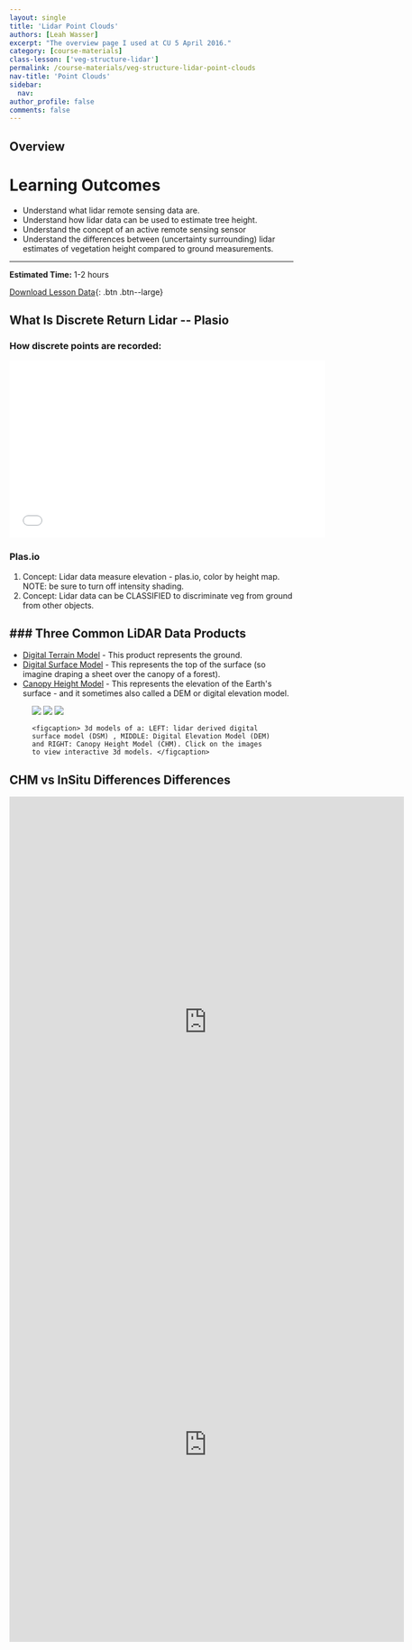 ```yaml
---
layout: single
title: 'Lidar Point Clouds'
authors: [Leah Wasser]
excerpt: "The overview page I used at CU 5 April 2016."
category: [course-materials]
class-lesson: ['veg-structure-lidar']
permalink: /course-materials/veg-structure-lidar-point-clouds
nav-title: 'Point Clouds'
sidebar:
  nav:
author_profile: false
comments: false
---
```


## Overview

<div class='notice--success' markdown="1">

# Learning Outcomes

* Understand what lidar remote sensing data are.
* Understand how lidar data can be used to estimate tree height.
* Understand the concept of an active remote sensing sensor
* Understand the differences between (uncertainty surrounding) lidar estimates of vegetation height compared to ground measurements.

****

**Estimated Time:** 1-2 hours

[Download Lesson Data](#){: .btn .btn--large}
</div>



## What Is Discrete Return Lidar -- Plasio

### How discrete points are recorded:

<iframe width="560" height="315" src="//www.youtube.com/embed/uSESVm59uDQ?rel=0" frameborder="0" allowfullscreen></iframe>

### Plas.io

1. Concept: Lidar data measure elevation - plas.io, color by height map. NOTE: be sure to turn off intensity shading.
2. Concept: Lidar data can be CLASSIFIED to discriminate veg from ground from other objects.

## ### Three Common LiDAR Data Products ###
- [Digital Terrain Model](http://neonhighered.org/3dRasterLidar/DTM.html) - This product represents the ground.
- [Digital Surface Model](http://neonhighered.org/3dRasterLidar/DSM.html) - This represents the top of the surface (so imagine draping a sheet over the canopy of a forest).
- [Canopy Height Model](http://neonhighered.org/3dRasterLidar/CHM.html) - This represents the elevation of the Earth's surface - and it sometimes also called a DEM or digital elevation model.

<figure class="third">
    <a href="http://neonhighered.org/3d/SJER_DSM_3d.html"><img src="{{ site.baseurl }}/images/course-materials/lidar/dsm.png"></a>
    <a href="http://neonhighered.org/3d/SJER_DTM_3d.html"><img src="{{ site.baseurl }}/images/course-materials/lidar/dem.png"></a>
    <a href="http://neonhighered.org/3d/SJER_CHM_3d.html" target="_blank"><img src="{{ site.baseurl }}/images/course-materials/lidar/chm.png"></a>

    <figcaption> 3d models of a: LEFT: lidar derived digital surface model (DSM) , MIDDLE: Digital Elevation Model (DEM) and RIGHT: Canopy Height Model (CHM). Click on the images to view interactive 3d models. </figcaption>
</figure>


## CHM vs InSitu Differences Differences

<iframe width="700" height="800" frameborder="0" scrolling="no" src="https://plot.ly/~leahawasser/24.embed"></iframe>

<iframe width="700" height="700" frameborder="0" scrolling="no" src="https://plot.ly/~leahawasser/158.embed"></iframe>
